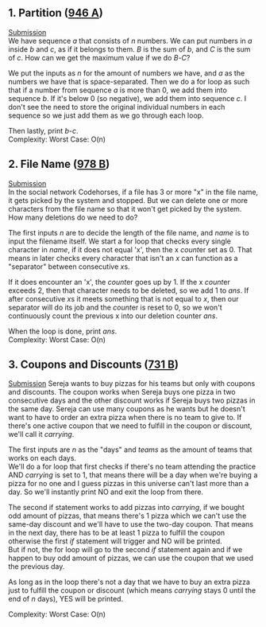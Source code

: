 ## 1. Partition ([946 A](http://codeforces.com/problemset/problem/946/A/))  
[Submission](http://codeforces.com/contest/946/submission/44842984)  
We have sequence *a* that consists of *n* numbers. We can put numbers in *a* inside *b* and *c*, as if it belongs to them. *B* is the sum of *b*, and *C* is the sum of *c*. How can we get the maximum value if we do *B*-*C*?

We put the inputs as *n* for the amount of numbers we have, and *a* as the numbers we have that is space-separated. Then we do a for loop as such that if a number from sequence *a* is more than 0, we add them into sequence *b*. If it's below 0 (so negative), we add them into sequence *c*. I don't see the need to store the original individual numbers in each sequence so we just add them as we go through each loop.

Then lastly, print *b*-*c*.  
Complexity: Worst Case: O(n)

## 2. File Name ([978 B](http://codeforces.com/problemset/problem/978/B))  
[Submission](http://codeforces.com/contest/978/submission/44844659)  
In the social network Codehorses, if a file has 3 or more "x" in the file name, it gets picked by the system and stopped. But we can delete one or more characters from the file name so that it won't get picked by the system. How many deletions do we need to do?

The first inputs *n* are to decide the length of the file name, and *name* is to input the filename itself. We start a for loop that checks every single character in *name*, if it does not equal 'x', then the x *count*er set as 0. That means in later checks every character that isn't an *x* can function as a "separator" between consecutive *x*s.

If it does encounter an 'x', the *count*er goes up by 1. If the x *count*er exceeds 2, then that character needs to be deleted, so we add 1 to *ans*. If after consecutive *x*s it meets something that is not equal to *x*, then our separator will do its job and the *count*er is reset to 0, so we won't continuously count the previous x into our deletion counter *ans*.

When the loop is done, print *ans*.  
Complexity: Worst Case: O(n)

## 3. Coupons and Discounts ([731 B](http://codeforces.com/problemset/problem/731/B))
[Submission](http://codeforces.com/contest/731/submission/44857846)
Sereja wants to buy pizzas for his teams but only with coupons and discounts. The coupon works when Sereja buys one pizza in two consecutive days and the other discount works if Sereja buys two pizzas in the same day. Sereja can use many coupons as he wants but he doesn't want to have to order an extra pizza when there is no team to give to. If there's one active coupon that we need to fulfill in the coupon or discount, we'll call it *carrying*.

The first inputs are *n* as the "days" and *teams* as the amount of teams that works on each days.  
We'll do a for loop that first checks if there's no team attending the practice AND *carrying* is set to 1, that means there will be a day when we're buying a pizza for no one and I guess pizzas in this universe can't last more than a day. So we'll instantly print NO and exit the loop from there.

The second if statement works to add pizzas into *carrying*, if we bought odd amount of pizzas, that means there's 1 pizza which we can't use the same-day discount and we'll have to use the two-day coupon. That means in the next day, there has to be at least 1 pizza to fulfill the coupon otherwise the first *if* statement will trigger and NO will be printed.  
But if not, the for loop will go to the second *if* statement again and if we happen to buy odd amount of pizzas, we can use the coupon that we used the previous day.

As long as in the loop there's not a day that we have to buy an extra pizza just to fulfill the coupon or discount (which means *carrying* stays 0 until the end of *n* days), YES will be printed.

Complexity: Worst Case: O(n)

